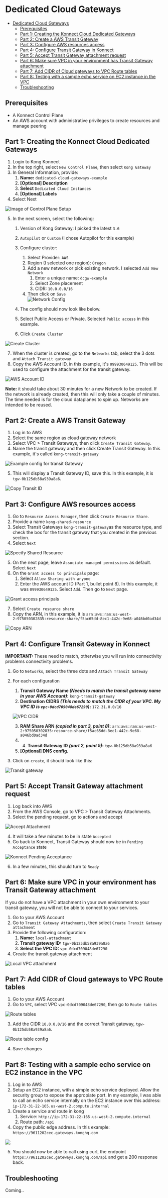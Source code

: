# Dedicated Cloud Gateways

- [Dedicated Cloud Gateways](#dedicated-cloud-gateways)
  - [Prerequisites](#prerequisites)
  - [Part 1: Creating the Konnect Cloud Dedicated Gateways](#part-1-creating-the-konnect-cloud-dedicated-gateways)
  - [Part 2: Create a AWS Transit Gateway](#part-2-create-a-aws-transit-gateway)
  - [Part 3: Configure AWS resources access](#part-3-configure-aws-resources-access)
  - [Part 4: Configure Transit Gateway in Konnect](#part-4-configure-transit-gateway-in-konnect)
  - [Part 5: Accept Transit Gateway attachment request](#part-5-accept-transit-gateway-attachment-request)
  - [Part 6: Make sure VPC in your environment has Transit Gateway attachment](#part-6-make-sure-vpc-in-your-environment-has-transit-gateway-attachment)
  - [Part 7: Add CIDR of Cloud gateways to VPC Route tables](#part-7-add-cidr-of-cloud-gateways-to-vpc-route-tables)
  - [Part 8: Testing with a sample echo service on EC2 instance in the VPC](#part-8-testing-with-a-sample-echo-service-on-ec2-instance-in-the-vpc)
  - [Troubleshooting](#troubleshooting)

## Prerequisites

- A Konnect Control Plane
- An AWS account with administrative privileges to create resources and manage peering

## Part 1: Creating the Konnect Cloud Dedicated Gateways

1. Login to Kong Konnect
2. In the top right, select `New Control Plane`, then select `Kong Gateway`
3. In General Information, provide:
   1. **Name:** `dedicated-cloud-gateways-example`
   2. **[Optional] Description**
   3. **Select** `Dedicated Cloud Instances`
   4. **[Optional] Labels**
4. Select Next

![Image of Control Plane Setup](../images/dcgw/control-plane-setup.png)

5. In the next screen, select the following:
   1. Version of Kong Gateway: I picked the latest `3.6`
   2. `Autopilot` or `Custom` (I chose Autopilot for this example)
   3. Configure cluster:
      1. Select Provider: `AWS`
      2. Region (I selected one region): `Oregon`
      3. Add a new network or pick existing network. I selected `Add New Network`
         1. Enter a unique name: `dcgw-example`
         2. Select Zone placement
         3. CIDR: `10.0.0.0/16`
      4. Then click on `Save`  
    ![Network Config](../images/dcgw/add-network.png)

    4. The config should now look like below.
    5. Select Public Access or Private. Selected `Public access` in this example.
    6. Click `Create Cluster`

![Create Cluster](../images/dcgw/create-cluster.png)

7. When the cluster is created, go to the `Networks` tab, select the 3 dots and `Attach Transit gateway`
8. Copy the AWS Account ID, in this example, it's `099930649125`. This will be used to configure the attachment for the transit gateway.

![AWS Account ID](../images/dcgw/konnect-aws-id.png)

**Note:** it should take about 30 minutes for a new Network to be created. If the network is already created, then this will only take a couple of minutes. The time needed is for the cloud dataplanes to spin up. Networks are intended to be reused. 

## Part 2: Create a AWS Transit Gateway

1. Log in to AWS
2. Select the same region as cloud gateway network
3. Select VPC > Transit Gateways, then click `Create Transit Gateway`.
4. Name the transit gateway and then click Create Transit Gateway. In this example, it's called `kong-transit-gateway`

![Example config for transit Gateway](../images/dcgw/transit-gateway.png)

5. This will display a Transit Gateway ID, save this. In this example, it is `tgw-0b125db58a939a8a6`.

![Copy Transit ID](../images/dcgw/transit-gateway-id.png)

## Part 3: Configure AWS resources access

1. Go to `Resource Access Manager`, then click `Create Resource Share`.
2. Provide a name `kong-shared-resource`
3. Select Transit Gateways `kong-transit-gateway`as the resource type, and check the box for the transit gateway that you created in the previous section.
4. Select `Next`

![Specify Shared Resource](../images/dcgw/shared-resource.png)

5. On the next page, leave `Associate managed permissions` as default. Select `Next` 
6. On the `Grant access to principals` page:
   1. Select `Allow Sharing with anyone`
   2. Enter the AWS account ID (Part 1, bullet point 8). In this example, it was `099930649125`. Select `Add`. Then go to `Next` page.

![Grant access principals](../images/dcgw/access-principals.png)

7. Select `Create resource share`
8. Copy the ARN, in this example, it is `arn:aws:ram:us-west-2:975050302835:resource-share/f5ac65dd-8ec1-442c-9e68-a046bd0ad34d`

![Copy ARN](../images/dcgw/arn-copy.png)

## Part 4: Configure Transit Gateway in Konnect

**IMPORTANT:** These need to match, otherwise you will run into connectivity problems connectivity problems.

1. Go to `Networks`, select the three dots and `Attach Transit Gateway`
2. For each configuration
   1. **Transit Gateway Name *(Needs to match the transit gateway name in your AWS Account)*:** `kong-transit-gateway`
   2. **Destination CIDRS *(This needs to match the CIDR of your VPC. My VPC ID is `vpc-0dcd709048de67290`)*:** `172.31.0.0/16`

   ![VPC CIDR](../images/dcgw/vpc-cidr.png)

   3. **RAM Share ARN *(copied in part 3, point 8)*:** `arn:aws:ram:us-west-2:975050302835:resource-share/f5ac65dd-8ec1-442c-9e68-a046bd0ad34d` 
   4. 4. **Transit Gateway ID *(part 2, point 5)*:** `tgw-0b125db58a939a8a6` 
   5. **[Optional] DNS config.**
3. Click on `create`, it should look like this:


![Transit gateway](../images/dcgw/transit-gateway-konnect.png)

## Part 5: Accept Transit Gateway attachment request

1. Log back into AWS
2. From the AWS Console, go to VPC > Transit Gateway Attachments.
3. Select the pending request, go to actions and accept

![Accept Attachment](../images/dcgw/accept-attachment.png)

4. It will take a few minutes to be in state `Accepted`
5. Go back to Konnect, Transit Gateway should now be in `Pending Acceptance` state

![Konnect Pending Acceptance](../images/dcgw/konnect-pending-acceptance.png)

6. In a few minutes, this should turn to `Ready`

## Part 6: Make sure VPC in your environment has Transit Gateway attachment

If you do not have a VPC attachment in your own environment to your transit gateway, you will not be able to connect to your services.

1. Go to your AWS Account
2. Go to `Transit Gateway Attachments`, then select `Create Transit Gateway attachment`
3. Provide the following configuration:
   1. **Name:** `local-attachment`
   2. **Transit gateway ID:** `tgw-0b125db58a939a8a6`
   3. **Select the VPC ID:** `vpc-0dcd709048de67290`
4. Create the transit gateway attachment

![Local VPC attachment](../images/dcgw/vpc-attachment.png)

## Part 7: Add CIDR of Cloud gateways to VPC Route tables

1. Go to your AWS Account
2. Go to `VPC`, select VPC `vpc-0dcd709048de67290`, then go to `Route tables`

![Route tables](../images/dcgw/route-tables.png)

3. Add the CIDR `10.0.0.0/16` and the correct Transit gateway, `tgw-0b125db58a939a8a6`. 

![Route table config](../images/dcgw/route-table-config.png)

4. Save changes

## Part 8: Testing with a sample echo service on EC2 instance in the VPC

1. Log in to AWS
2. Setup an EC2 instance, with a simple echo service deployed. Allow the security group to expose the appropiate port. In my example, I was able to call an echo service internally on the EC2 instance over this address: `ip-172-31-22-165.us-west-2.compute.internal`
3. Create a service and route in kong
   1. Service: `http://ip-172-31-22-165.us-west-2.compute.internal`
   2. Route path: `/api`
4. Copy the public edge address. In this example: `https://9611202cec.gateways.konghq.com`

![](../images/dcgw/public-edge.png)

5. You should now be able to call using curl, the endpoint `https://9611202cec.gateways.konghq.com/api` and get a 200 response back. 

## Troubleshooting

Coming..